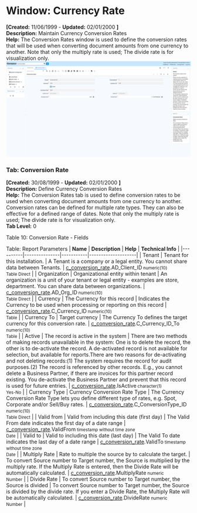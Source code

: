 # Window: Currency Rate

**[Created:** 11/06/1999 - **Updated:** 02/01/2000 **]**  
**Description:** Maintain Currency Conversion Rates  
**Help:** The Conversion Rates window is used to define the conversion rates that will be used when converting document amounts from one currency to another. Note that only the multiply rate is used; The divide rate is for visualization only.  
![](/img/docs/manual/CurrencyRate-Window_iDempiere_v12.0.0.png)

### Tab: Conversion Rate

**[Created:** 30/08/1999 - **Updated:** 02/01/2000 **]**   
**Description:** Define Currency Conversion Rates  
**Help:** The Conversion Rates tab is used to define conversion rates to be used when converting document amounts from one currency to another.  Conversion rates can be defined for multiple rate types.  They can also be effective for a defined range of dates. Note that only the multiply rate is used; The divide rate is for visualization only.  
**Tab Level:** 0

Table 10: Conversion Rate - Fields 

Table: Report Parameters
| **Name** | **Description** | **Help** | **Technical Info** |
|----------|---------------|-----------|--------------------|
| Tenant | Tenant for this installation. | A Tenant is a company or a legal entity. You cannot share data between Tenants. | [c_conversion_rate](https://idempiere-schemaspy.muriloht.com/adempiere/tables/c_conversion_rate.html).AD_Client_ID<small> numeric(10) <br/> Table Direct</small> | 
| Organization | Organizational entity within tenant | An organization is a unit of your tenant or legal entity - examples are store, department. You can share data between organizations. | [c_conversion_rate](https://idempiere-schemaspy.muriloht.com/adempiere/tables/c_conversion_rate.html).AD_Org_ID<small> numeric(10) <br/> Table Direct</small> | 
| Currency | The Currency for this record | Indicates the Currency to be used when processing or reporting on this record | [c_conversion_rate](https://idempiere-schemaspy.muriloht.com/adempiere/tables/c_conversion_rate.html).C_Currency_ID<small> numeric(10) <br/> Table</small> | 
| Currency To | Target currency | The Currency To defines the target currency for this conversion rate. | [c_conversion_rate](https://idempiere-schemaspy.muriloht.com/adempiere/tables/c_conversion_rate.html).C_Currency_ID_To<small> numeric(10) <br/> Table</small> | 
| Active | The record is active in the system | There are two methods of making records unavailable in the system: One is to delete the record, the other is to de-activate the record. A de-activated record is not available for selection, but available for reports.There are two reasons for de-activating and not deleting records:(1) The system requires the record for audit purposes.(2) The record is referenced by other records. E.g., you cannot delete a Business Partner, if there are invoices for this partner record existing. You de-activate the Business Partner and prevent that this record is used for future entries. | [c_conversion_rate](https://idempiere-schemaspy.muriloht.com/adempiere/tables/c_conversion_rate.html).IsActive<small> character(1) <br/> Yes-No</small> | 
| Currency Type | Currency Conversion Rate Type | The Currency Conversion Rate Type lets you define different type of rates, e.g. Spot, Corporate and/or Sell/Buy rates. | [c_conversion_rate](https://idempiere-schemaspy.muriloht.com/adempiere/tables/c_conversion_rate.html).C_ConversionType_ID<small> numeric(10) <br/> Table Direct</small> | 
| Valid from | Valid from including this date (first day) | The Valid From date indicates the first day of a date range | [c_conversion_rate](https://idempiere-schemaspy.muriloht.com/adempiere/tables/c_conversion_rate.html).ValidFrom<small> timestamp without time zone <br/> Date</small> | 
| Valid to | Valid to including this date (last day) | The Valid To date indicates the last day of a date range | [c_conversion_rate](https://idempiere-schemaspy.muriloht.com/adempiere/tables/c_conversion_rate.html).ValidTo<small> timestamp without time zone <br/> Date</small> | 
| Multiply Rate | Rate to multiple the source by to calculate the target. | To convert Source number to Target number, the Source is multiplied by the multiply rate.  If the Multiply Rate is entered, then the Divide Rate will be automatically calculated. | [c_conversion_rate](https://idempiere-schemaspy.muriloht.com/adempiere/tables/c_conversion_rate.html).MultiplyRate<small> numeric <br/> Number</small> | 
| Divide Rate | To convert Source number to Target number, the Source is divided | To convert Source number to Target number, the Source is divided by the divide rate.  If you enter a Divide Rate, the Multiply Rate will be automatically calculated. | [c_conversion_rate](https://idempiere-schemaspy.muriloht.com/adempiere/tables/c_conversion_rate.html).DivideRate<small> numeric <br/> Number</small> | 


